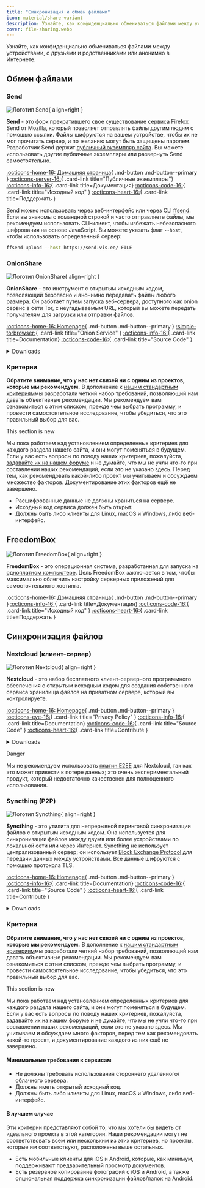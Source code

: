 ```yaml
---
title: "Синхронизация и обмен файлами"
icon: material/share-variant
description: Узнайте, как конфиденциально обмениваться файлами между устройствами, с друзьями и родственниками или анонимно в Интернете.
cover: file-sharing.webp
---
```


Узнайте, как конфиденциально обмениваться файлами между устройствами, с друзьями и родственниками или анонимно в Интернете.

## Обмен файлами

### Send

<div class="admonition recommendation" markdown>

![Логотип Send](assets/img/file-sharing-sync/send.svg){ align=right }

**Send** - это форк прекратившего свое существование сервиса Firefox Send от Mozilla, который позволяет отправлять файлы другим людям с помощью ссылки. Файлы шифруются на вашем устройстве, чтобы их не мог прочитать сервер, и по желанию могут быть защищены паролем. Разработчик Send держит [публичный экземпляр сайта](https://send.vis.ee/). Вы можете использовать другие публичные экземпляры или развернуть Send самостоятельно.

[:octicons-home-16: Домашняя страница](https://send.vis.ee){ .md-button .md-button--primary }
[:octicons-server-16:](https://github.com/timvisee/send-instances){ .card-link title="Публичные экземпляры"}
[:octicons-info-16:](https://github.com/timvisee/send#readme){ .card-link title=Документация}
[:octicons-code-16:](https://github.com/timvisee/send){ .card-link title="Исходный код" }
[:octicons-heart-16:](https://github.com/sponsors/timvisee){ .card-link title=Поддержать }

</details>

</div>

Send можно использовать через веб-интерфейс или через CLI [ffsend](https://github.com/timvisee/ffsend). Если вы знакомы с командной строкой и часто отправляете файлы, мы рекомендуем использовать CLI-клиент, чтобы избежать небезопасного шифрования на основе JavaScript. Вы можете указать флаг `--host`, чтобы использовать определенный сервер:

```bash
ffsend upload --host https://send.vis.ee/ FILE
```

### OnionShare

<div class="admonition recommendation" markdown>

![Логотип OnionShare](/assets/img/file-sharing-sync/onionshare.svg){ align=right }

**OnionShare** - это инструмент с открытым исходным кодом, позволяющий безопасно и анонимно передавать файлы любого размера. Он работает путем запуска веб-сервера, доступного как onion сервис в сети Tor, с неугадываемым URL, который вы можете передать получателям для загрузки или отправки файлов.

[:octicons-home-16: Homepage](https://onionshare.org){ .md-button .md-button--primary }
[:simple-torbrowser:](http://lldan5gahapx5k7iafb3s4ikijc4ni7gx5iywdflkba5y2ezyg6sjgyd.onion){ .card-link title="Onion Service" }
[:octicons-info-16:](https://docs.onionshare.org){ .card-link title=Documentation}
[:octicons-code-16:](https://github.com/onionshare/onionshare){ .card-link title="Source Code" }

<details class="downloads" markdown>
<summary>Downloads</summary>

- [:simple-windows11: Windows](https://onionshare.org/#download)
- [:simple-apple: macOS](https://onionshare.org/#download)
- [:simple-linux: Linux](https://onionshare.org/#download)

</details>

</div>

### Критерии

**Обратите внимание, что у нас нет связей ни с одним из проектов, которые мы рекомендуем.** В дополнение к [нашим стандартным критериям](about/criteria.md)мы разработали четкий набор требований, позволяющий нам давать объективные рекомендации. Мы рекомендуем вам ознакомиться с этим списком, прежде чем выбрать программу, и провести самостоятельное исследование, чтобы убедиться, что это правильный выбор для вас.

<div class="admonition example" markdown>
<p class="admonition-title">This section is new</p>

Мы пока работаем над установлением определенных критериев для каждого раздела нашего сайта, и они могут поменяться в будущем. Если у вас есть вопросы по поводу наших критериев, пожалуйста, [задавайте их на нашем форуме](https://discuss.privacyguides.net/latest) и не думайте, что мы не учли что-то при составлении наших рекомендаций, если это не указано здесь. Перед тем, как рекомендовать какой-либо проект мы учитываем и обсуждаем множество факторов. Документирование этих факторов ещё не завершено.

</div>

- Расшифрованные данные не должны храниться на сервере.
- Исходный код сервиса должен быть открыт.
- Должны быть либо клиенты для Linux, macOS и Windows, либо веб-интерфейс.

## FreedomBox

<div class="admonition recommendation" markdown>

![Логотип FreedomBox](assets/img/file-sharing-sync/freedombox.svg){ align=right }

**FreedomBox** - это операционная система, разработанная для запуска на [одноплатном компьютере](https://ru.wikipedia.org/wiki/%D0%9E%D0%B4%D0%BD%D0%BE%D0%BF%D0%BB%D0%B0%D1%82%D0%BD%D1%8B%D0%B9_%D0%BA%D0%BE%D0%BC%D0%BF%D1%8C%D1%8E%D1%82%D0%B5%D1%80). Цель FreedomBox заключается в том, чтобы максимально облегчить настройку серверных приложений для самостоятельного хостинга.

[:octicons-home-16: Домашняя страница](https://freedombox.org){ .md-button .md-button--primary }
[:octicons-info-16:](https://wiki.debian.org/FreedomBox/Manual){ .card-link title=Документация}
[:octicons-code-16:](https://salsa.debian.org/freedombox-team/freedombox){ .card-link title="Исходный код" }
[:octicons-heart-16:](https://freedomboxfoundation.org/donate/){ .card-link title=Поддержать }

</details>

</div>

## Синхронизация файлов

### Nextcloud (клиент-сервер)

<div class="admonition recommendation" markdown>

![Логотип Nextcloud](assets/img/productivity/nextcloud.svg){ align=right }

**Nextcloud** - это набор бесплатного клиент-серверного программного обеспечения с открытым исходным кодом для создания собственного сервиса хранилища файлов на приватном сервере, который вы контролируете.

[:octicons-home-16: Homepage](https://nextcloud.com){ .md-button .md-button--primary }
[:octicons-eye-16:](https://nextcloud.com/privacy){ .card-link title="Privacy Policy" }
[:octicons-info-16:](https://nextcloud.com/support/){ .card-link title=Documentation}
[:octicons-code-16:](https://github.com/nextcloud){ .card-link title="Source Code" }
[:octicons-heart-16:](https://nextcloud.com/contribute/){ .card-link title=Contribute }

<details class="downloads" markdown>
<summary>Downloads</summary>

- [:simple-googleplay: Google Play](https://play.google.com/store/apps/details?id=com.nextcloud.client)
- [:simple-appstore: App Store](https://apps.apple.com/app/id1125420102)
- [:simple-github: GitHub](https://github.com/nextcloud/android/releases)
- [:simple-windows11: Windows](https://nextcloud.com/install/#install-clients)
- [:simple-apple: macOS](https://nextcloud.com/install/#install-clients)
- [:simple-linux: Linux](https://nextcloud.com/install/#install-clients)

</details>

</div>

<div class="admonition danger" markdown>
<p class="admonition-title">Danger</p>

Мы не рекомендуем использовать [плагин E2EE](https://apps.nextcloud.com/apps/end_to_end_encryption) для Nextcloud, так как это может привести к потере данных; это очень экспериментальный продукт, который недостаточно качественен для полноценного использования.

</div>

### Syncthing (P2P)

<div class="admonition recommendation" markdown>

![Логотип Syncthing](assets/img/file-sharing-sync/syncthing.svg){ align=right }

**Syncthing** - это утилита для непрерывной пиринговой синхронизации файлов с открытым исходным кодом. Она используется для синхронизации файлов между двумя или более устройствами по локальной сети или через Интернет. Syncthing не использует централизованный сервер; он использует [Block Exchange Protocol](https://docs.syncthing.net/specs/bep-v1.html#bep-v1) для передачи данных между устройствами. Все данные шифруются с помощью протокола TLS.

[:octicons-home-16: Homepage](https://syncthing.net){ .md-button .md-button--primary }
[:octicons-info-16:](https://docs.syncthing.net){ .card-link title=Documentation}
[:octicons-code-16:](https://github.com/syncthing){ .card-link title="Source Code" }
[:octicons-heart-16:](https://syncthing.net/donations/){ .card-link title=Contribute }

<details class="downloads" markdown>
<summary>Downloads</summary>

- [:simple-googleplay: Google Play](https://play.google.com/store/apps/details?id=com.nutomic.syncthingandroid)
- [:simple-windows11: Windows](https://syncthing.net/downloads/)
- [:simple-apple: macOS](https://syncthing.net/downloads/)
- [:simple-linux: Linux](https://syncthing.net/downloads/)
- [:simple-freebsd: FreeBSD](https://syncthing.net/downloads/)

</details>

</div>

### Критерии

**Обратите внимание, что у нас нет связей ни с одним из проектов, которые мы рекомендуем.** В дополнение к [нашим стандартным критериям](about/criteria.md)мы разработали четкий набор требований, позволяющий нам давать объективные рекомендации. Мы рекомендуем вам ознакомиться с этим списком, прежде чем выбрать программу, и провести самостоятельное исследование, чтобы убедиться, что это правильный выбор для вас.

<div class="admonition example" markdown>
<p class="admonition-title">This section is new</p>

Мы пока работаем над установлением определенных критериев для каждого раздела нашего сайта, и они могут поменяться в будущем. Если у вас есть вопросы по поводу наших критериев, пожалуйста, [задавайте их на нашем форуме](https://discuss.privacyguides.net/latest) и не думайте, что мы не учли что-то при составлении наших рекомендаций, если это не указано здесь. Мы учитываем и обсуждаем много факторов, перед тем как рекомендовать какой-то проект, и документирование каждого из них ещё не завершено.

</div>

#### Минимальные требования к сервисам

- Не должны требовать использования стороннего удаленного/облачного сервера.
- Должны иметь открытый исходный код.
- Должны быть либо клиенты для Linux, macOS и Windows, либо веб-интерфейс.

#### В лучшем случае

Эти критерии представляют собой то, что мы хотели бы видеть от идеального проекта в этой категории. Наши рекомендации могут не соответствовать всем или нескольким из этих критериев, но проекты, которые им соответствуют, расположены выше остальных.

- Есть мобильные клиенты для iOS и Android, которые, как минимум, поддерживают предварительный просмотр документов.
- Есть резервное копирование фотографий с iOS и Android, а также опциональная поддержка синхронизации файлов/папок на Android.
